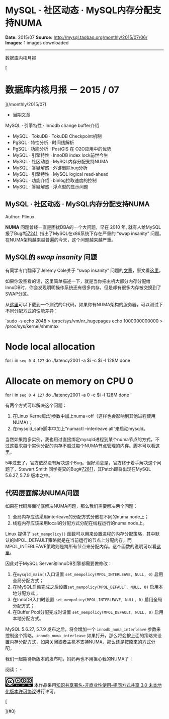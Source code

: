 # MySQL · 社区动态 · MySQL内存分配支持NUMA

**Date:** 2015/07
**Source:** http://mysql.taobao.org/monthly/2015/07/06/
**Images:** 1 images downloaded

---

数据库内核月报

 [
 # 数据库内核月报 － 2015 / 07
 ](/monthly/2015/07)

 * 当期文章

 MySQL · 引擎特性 · Innodb change buffer介绍
* MySQL · TokuDB · TokuDB Checkpoint机制
* PgSQL · 特性分析 · 时间线解析
* PgSQL · 功能分析 · PostGIS 在 O2O应用中的优势
* MySQL · 引擎特性 · InnoDB index lock前世今生
* MySQL · 社区动态 · MySQL内存分配支持NUMA
* MySQL · 答疑解惑 · 外键删除bug分析
* MySQL · 引擎特性 · MySQL logical read-ahead
* MySQL · 功能介绍 · binlog拉取速度的控制
* MySQL · 答疑解惑 · 浮点型的显示问题

 ## MySQL · 社区动态 · MySQL内存分配支持NUMA 
 Author: Plinux 

 **NUMA** 问题曾经一直是困扰DBA的一个大问题，早在 2010 年, 就有人给MySQL报了Bug#[57241](https://bugs.mysql.com/bug.php?id=57241), 指出了MySQL在x86系统下存在严重的 “swap insanity” 问题。在NUMA架构越来越普遍的今天，这个问题越来越严重。

## MySQL的 *swap insanity* 问题

有同学专门翻译了Jeremy Cole关于 “swap insanity” 问题的[文章](http://sohulinux.blog.sohu.com/181968823.html)，原文看[这里](http://blog.jcole.us/2010/09/28/mysql-swap-insanity-and-the-numa-architecture/)，

如果你没空看的话，这里简单描述一下，就是当你把主机大部分内存分配给InnoDB时，你会发现明明操作系统还有很多内存，但是却有很多内存被交换到了SWAP分区。

从[这里](http://ozlabs.org/~anton/junkcode/latency2001.c)可以下载到一个测试的C代码，如果你有NUMA架构的服务器，可以测试下不同分配方式的性能差异：

`sudo -s
echo 2048 > /proc/sys/vm/nr_hugepages
echo 1000000000000 > /proc/sys/kernel/shmmax

# Node local allocation
for i in `seq 0 4 127`
do
./latency2001 -a $i -c $i -l 128M
done

# Allocate on memory on CPU 0
for i in `seq 0 4 127`
do
./latency2001 -a 0 -c $i -l 128M
done
`

有两个方式可以解决这个问题：

1. 在Linux Kernel启动参数中加上numa=off（这样也会影响到其他进程使用NUMA）；
2. 在mysqld_safe脚本中加上“numactl –interleave all”来启动mysqld。

当然如果跑多实例，我也用过直接绑定mysqld进程到某个numa节点的方式，不过这要求每个实例分配的内存不超过每个NUMA节点管理的内存。脚本可以看[这里](http://www.penglixun.com/tech/database/mysql_multi_using_numactl.html)。

5年过去了，官方依然没有解决这个Bug。但好消息是，官方终于着手解决这个问题了，Stewart Smith 同学提交的Bug#[72811](https://bugs.mysql.com/bug.php?id=72811)，其Patch即将出现在MySQL 5.6.27, 5.7.9 版本之中。

## 代码层面解决NUMA问题

如果在代码层面彻底解决NUMA问题，那么我们需要解决两个问题：

1. 全局内存应该采用interleave的分配方式分散在不同的numa node上；
2. 线程内存应该采用local的分配方式分配在线程运行的numa node上。

Linux 提供了 `set_mempolicy()` 函数可以用来设置进程的内存分配策略，其中默认的MPOL_DEFAULT策略就是在当前运行的节点上分配内存，而MPOL_INTERLEAVE策略则是跨所有节点来分配内存。这个函数的说明可以看[这里](http://man7.org/linux/man-pages/man2/set_mempolicy.2.html)。

因此对于MySQL Server和InnoDB引擎都需要做修改：

1. 在`mysqld_main()`入口设置 `set_mempolicy(MPOL_INTERLEAVE, NULL, 0)` 启用全局分配方式；
2. 在MySQL启动完成之后设置`set_mempolicy(MPOL_DEFAULT, NULL, 0)` 启用本地分配方式；
3. 在InnoDB入口时设置 `set_mempolicy(MPOL_INTERLEAVE, NULL, 0)` 启用全局分配方式；
4. 在Buffer Pool分配完成时设置 `set_mempolicy(MPOL_DEFAULT, NULL, 0)` 启用本地分配方式。

MySQL 5.6.27, 5.7.9 发布之后，将会增加一个 `innodb_numa_interleave` 参数来控制这个策略。`innodb_numa_interleave` 如果打开，那么将会按上面的策略来设置内存分配方式，如果关闭或者主机不支持NUMA，那么还是按原来的方式分配。

我们一起期待新版本的发布吧，妈妈再也不用担心我的NUMA了！

 阅读： - 

[![知识共享许可协议](.img/8232d49bd3e9_88x31.png)](http://creativecommons.org/licenses/by-nc-sa/3.0/)
本作品采用[知识共享署名-非商业性使用-相同方式共享 3.0 未本地化版本许可协议](http://creativecommons.org/licenses/by-nc-sa/3.0/)进行许可。

 [

 ](#0)